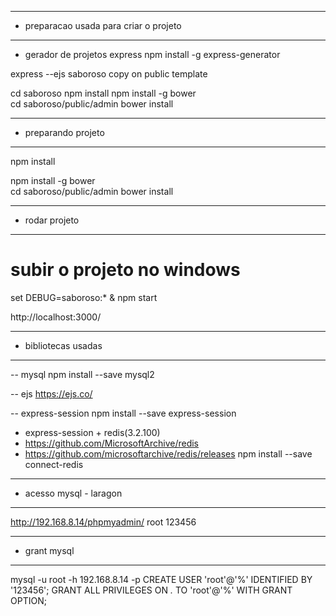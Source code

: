 ------------------------------------------
- preparacao usada para criar o projeto
------------------------------------------
- gerador de projetos express
npm install -g express-generator

express --ejs saboroso
copy on public template

cd saboroso
npm install
npm install -g bower  
cd saboroso/public/admin 
bower install

------------------------------------------
- preparando projeto
------------------------------------------
npm install

npm install -g bower  
cd saboroso/public/admin 
bower install


------------------------------------------
- rodar projeto
------------------------------------------

# subir o projeto no windows
set DEBUG=saboroso:* & npm start

http://localhost:3000/


------------------------------------------
- bibliotecas usadas
------------------------------------------
-- mysql
npm install --save mysql2

-- ejs
https://ejs.co/

-- express-session
npm install --save express-session

- express-session + redis(3.2.100)
- https://github.com/MicrosoftArchive/redis
- https://github.com/microsoftarchive/redis/releases
npm install --save connect-redis






------------------------------------------
- acesso mysql - laragon
------------------------------------------
http://192.168.8.14/phpmyadmin/
root
123456

--- ---------------------------------------------------
- grant mysql
--- ---------------------------------------------------
 mysql -u root -h 192.168.8.14 -p 
 CREATE USER 'root'@'%' IDENTIFIED BY '123456';
 GRANT ALL PRIVILEGES ON *.* TO 'root'@'%' WITH GRANT OPTION;
